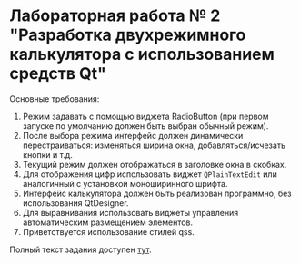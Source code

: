 # Лабораторная работа № 2 "Разработка двухрежимного калькулятора с использованием средств Qt"

Основные требования:

1.	Режим задавать с помощью виджета RadioButton (при первом запуске по умолчанию должен быть выбран обычный режим).
2.	После выбора режима интерфейс должен динамически перестраиваться: изменяться ширина окна, добавляться/исчезать кнопки и т.д.
3.	Текущий режим должен отображаться в заголовке окна в скобках.
4.	Для отображения цифр использовать виджет `QPlainTextEdit` или аналогичный с установкой моноширинного шрифта.
5.	Интерфейс калькулятора должен быть реализован программно, без использования QtDesigner.
6.	Для выравнивания использовать виджеты управления автоматическим размещением элементов.
7.	Приветствуется использование стилей qss.

Полный текст задания доступен [тут](https://vk.com/doc-136542675_614466487).